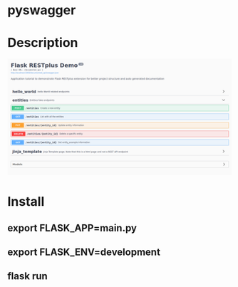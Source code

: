 # pyswagger


# Description

![alt text](https://github.com/ThiagoMigliorati/pyswagger/blob/main/img/image.png)

# Install

## export FLASK_APP=main.py
## export FLASK_ENV=development
## flask run